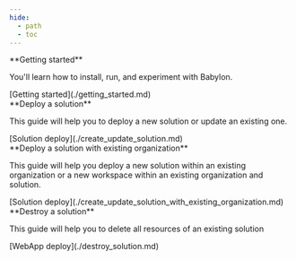 ```yaml
---
hide:
  - path
  - toc
---
```

  
<main class="grid" markdown>

<article markdown>
<div class="text" markdown>
**Getting started**

You'll learn how to install, run, and experiment with Babylon.

<footer markdown>
[Getting started](./getting_started.md)
</footer>
</div>
</article>

<article markdown>
<div class="text" markdown>
**Deploy a solution**

This guide will help you to deploy a new solution or update an existing one.

<footer markdown>
[Solution deploy](./create_update_solution.md)
</footer>
</div>
</article>

<article markdown>
<div class="text" markdown>
**Deploy a solution with existing organization**

This guide will help you deploy a new solution within an existing organization or a new workspace within an existing organization and solution.

<footer markdown>
[Solution deploy](./create_update_solution_with_existing_organization.md)
</footer>
</div>
</article>

<article markdown>
<div class="text" markdown>
**Destroy a solution**

This guide will help you to delete all resources of an existing solution

<footer markdown>
[WebApp deploy](./destroy_solution.md)
</footer>
</div>

</article>

</main>
